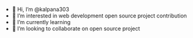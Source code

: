 - 👋 Hi, I’m @kalpana303
- 👀 I’m interested in web development open source project contribution 
- 🌱 I’m currently learning 
- 💞️ I’m looking to collaborate on open source project

<!---
kalpana303/kalpana303 is a ✨ special ✨ repository because its `README.md` (this file) appears on your GitHub profile.
You can click the Preview link to take a look at your changes.
--->
